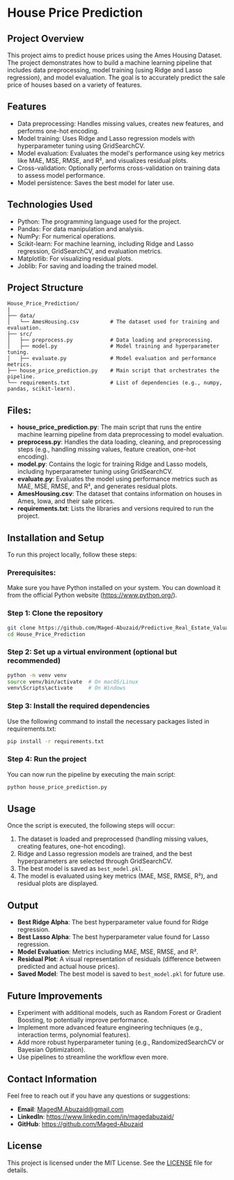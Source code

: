 
# House Price Prediction

## Project Overview
This project aims to predict house prices using the Ames Housing Dataset. The project demonstrates how to build a machine learning pipeline that includes data preprocessing, model training (using Ridge and Lasso regression), and model evaluation. The goal is to accurately predict the sale price of houses based on a variety of features.

## Features
- Data preprocessing: Handles missing values, creates new features, and performs one-hot encoding.
- Model training: Uses Ridge and Lasso regression models with hyperparameter tuning using GridSearchCV.
- Model evaluation: Evaluates the model's performance using key metrics like MAE, MSE, RMSE, and R², and visualizes residual plots.
- Cross-validation: Optionally performs cross-validation on training data to assess model performance.
- Model persistence: Saves the best model for later use.

## Technologies Used
- Python: The programming language used for the project.
- Pandas: For data manipulation and analysis.
- NumPy: For numerical operations.
- Scikit-learn: For machine learning, including Ridge and Lasso regression, GridSearchCV, and evaluation metrics.
- Matplotlib: For visualizing residual plots.
- Joblib: For saving and loading the trained model.

## Project Structure
```
House_Price_Prediction/
|
├── data/
│   └── AmesHousing.csv          # The dataset used for training and evaluation.
├── src/
│   ├── preprocess.py            # Data loading and preprocessing.
│   ├── model.py                 # Model training and hyperparameter tuning.
│   ├── evaluate.py              # Model evaluation and performance metrics.
├── house_price_prediction.py    # Main script that orchestrates the pipeline.
└── requirements.txt             # List of dependencies (e.g., numpy, pandas, scikit-learn).
```

## Files:
- **house_price_prediction.py**: The main script that runs the entire machine learning pipeline from data preprocessing to model evaluation.
- **preprocess.py**: Handles the data loading, cleaning, and preprocessing steps (e.g., handling missing values, feature creation, one-hot encoding).
- **model.py**: Contains the logic for training Ridge and Lasso models, including hyperparameter tuning using GridSearchCV.
- **evaluate.py**: Evaluates the model using performance metrics such as MAE, MSE, RMSE, and R², and generates residual plots.
- **AmesHousing.csv**: The dataset that contains information on houses in Ames, Iowa, and their sale prices.
- **requirements.txt**: Lists the libraries and versions required to run the project.

## Installation and Setup
To run this project locally, follow these steps:

### Prerequisites:
Make sure you have Python installed on your system. You can download it from the official Python website (https://www.python.org/).

### Step 1: Clone the repository
```bash
git clone https://github.com/Maged-Abuzaid/Predictive_Real_Estate_Valuation_ML
cd House_Price_Prediction
```

### Step 2: Set up a virtual environment (optional but recommended)
```bash
python -m venv venv
source venv/bin/activate  # On macOS/Linux
venv\Scripts\activate     # On Windows
```

### Step 3: Install the required dependencies
Use the following command to install the necessary packages listed in requirements.txt:
```bash
pip install -r requirements.txt
```

### Step 4: Run the project
You can now run the pipeline by executing the main script:
```bash
python house_price_prediction.py
```

## Usage
Once the script is executed, the following steps will occur:
1. The dataset is loaded and preprocessed (handling missing values, creating features, one-hot encoding).
2. Ridge and Lasso regression models are trained, and the best hyperparameters are selected through GridSearchCV.
3. The best model is saved as `best_model.pkl`.
4. The model is evaluated using key metrics (MAE, MSE, RMSE, R²), and residual plots are displayed.

## Output
- **Best Ridge Alpha**: The best hyperparameter value found for Ridge regression.
- **Best Lasso Alpha**: The best hyperparameter value found for Lasso regression.
- **Model Evaluation**: Metrics including MAE, MSE, RMSE, and R².
- **Residual Plot**: A visual representation of residuals (difference between predicted and actual house prices).
- **Saved Model**: The best model is saved to `best_model.pkl` for future use.

## Future Improvements
- Experiment with additional models, such as Random Forest or Gradient Boosting, to potentially improve performance.
- Implement more advanced feature engineering techniques (e.g., interaction terms, polynomial features).
- Add more robust hyperparameter tuning (e.g., RandomizedSearchCV or Bayesian Optimization).
- Use pipelines to streamline the workflow even more.

## Contact Information
Feel free to reach out if you have any questions or suggestions:
- **Email**: MagedM.Abuzaid@gmail.com
- **LinkedIn**: https://www.linkedin.com/in/magedabuzaid/
- **GitHub**: https://github.com/Maged-Abuzaid

## License
This project is licensed under the MIT License. See the [LICENSE](./LICENSE) file for details.
